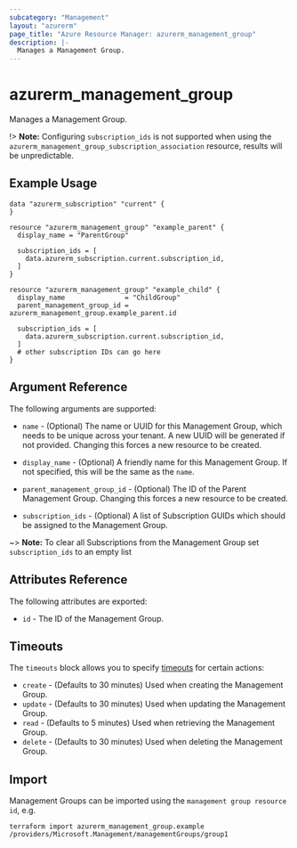 ```yaml
---
subcategory: "Management"
layout: "azurerm"
page_title: "Azure Resource Manager: azurerm_management_group"
description: |-
  Manages a Management Group.
---
```


# azurerm_management_group

Manages a Management Group.

!> **Note:** Configuring `subscription_ids` is not supported when using the `azurerm_management_group_subscription_association` resource, results will be unpredictable.

## Example Usage

```hcl
data "azurerm_subscription" "current" {
}

resource "azurerm_management_group" "example_parent" {
  display_name = "ParentGroup"

  subscription_ids = [
    data.azurerm_subscription.current.subscription_id,
  ]
}

resource "azurerm_management_group" "example_child" {
  display_name               = "ChildGroup"
  parent_management_group_id = azurerm_management_group.example_parent.id

  subscription_ids = [
    data.azurerm_subscription.current.subscription_id,
  ]
  # other subscription IDs can go here
}
```

## Argument Reference

The following arguments are supported:

* `name` - (Optional) The name or UUID for this Management Group, which needs to be unique across your tenant. A new UUID will be generated if not provided. Changing this forces a new resource to be created.

* `display_name` - (Optional) A friendly name for this Management Group. If not specified, this will be the same as the `name`.

* `parent_management_group_id` - (Optional) The ID of the Parent Management Group. Changing this forces a new resource to be created.

* `subscription_ids` - (Optional) A list of Subscription GUIDs which should be assigned to the Management Group.

~> **Note:** To clear all Subscriptions from the Management Group set `subscription_ids` to an empty list

## Attributes Reference

The following attributes are exported:

* `id` - The ID of the Management Group.

## Timeouts

The `timeouts` block allows you to specify [timeouts](https://www.terraform.io/language/resources/syntax#operation-timeouts) for certain actions:

* `create` - (Defaults to 30 minutes) Used when creating the Management Group.
* `update` - (Defaults to 30 minutes) Used when updating the Management Group.
* `read` - (Defaults to 5 minutes) Used when retrieving the Management Group.
* `delete` - (Defaults to 30 minutes) Used when deleting the Management Group.

## Import

Management Groups can be imported using the `management group resource id`, e.g.

```shell
terraform import azurerm_management_group.example /providers/Microsoft.Management/managementGroups/group1
```
